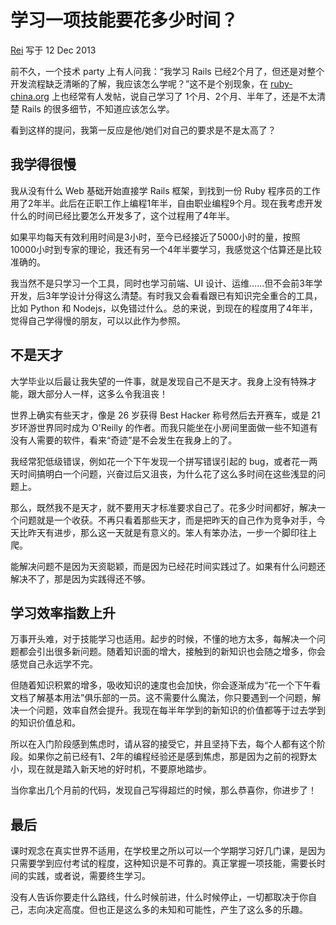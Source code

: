# 学习一项技能要花多少时间？

[Rei](https://chloerei.com/) 写于 12 Dec 2013

前不久，一个技术 party 上有人问我：“我学习 Rails 已经2个月了，但还是对整个开发流程缺乏清晰的了解，我应该怎么学呢？”这不是个别现象，在 [ruby-china.org](http://ruby-china.org/) 上也经常有人发帖，说自己学习了 1个月、2个月、半年了，还是不太清楚 Rails 的很多细节，不知道应该怎么学。

看到这样的提问，我第一反应是他/她们对自己的要求是不是太高了？

## 我学得很慢

我从没有什么 Web 基础开始直接学 Rails 框架，到找到一份 Ruby 程序员的工作用了2年半。此后在正职工作上编程1年半，自由职业编程9个月。现在我考虑开发什么的时间已经比要怎么开发多了，这个过程用了4年半。

如果平均每天有效利用时间是3小时，至今已经接近了5000小时的量，按照10000小时到专家的理论，我还有另一个4年半要学习，我感觉这个估算还是比较准确的。

我当然不是只学习一个工具，同时也学习前端、UI 设计、运维……但不会前3年学开发，后3年学设计分得这么清楚。有时我又会看看跟已有知识完全重合的工具，比如 Python 和 Nodejs，以免错过什么。总的来说，到现在的程度用了4年半，觉得自己学得慢的朋友，可以以此作为参照。

## 不是天才

大学毕业以后最让我失望的一件事，就是发现自己不是天才。我身上没有特殊才能，跟大部分人一样，这多么令我沮丧！

世界上确实有些天才，像是 26 岁获得 Best Hacker 称号然后去开赛车，或是 21 岁环游世界同时成为 O'Reilly 的作者。而我只能坐在小房间里面做一些不知道有没有人需要的软件，看来“奇迹”是不会发生在我身上的了。

我经常犯低级错误，例如花一个下午发现一个拼写错误引起的 bug，或者花一两天时间搞明白一个问题，兴奋过后又沮丧，为什么花了这么多时间在这些浅显的问题上。

那么，既然我不是天才，就不要用天才标准要求自己了。花多少时间都好，解决一个问题就是一个收获。不再只看着那些天才，而是把昨天的自己作为竞争对手，今天比昨天有进步，那么这一天就是有意义的。笨人有笨办法，一步一个脚印往上爬。

能解决问题不是因为天资聪颖，而是因为已经花时间实践过了。如果有什么问题还解决不了，那是因为实践得还不够。

## 学习效率指数上升

万事开头难，对于技能学习也适用。起步的时候，不懂的地方太多，每解决一个问题都会引出很多新问题。随着知识面的增大，接触到的新知识也会随之增多，你会感觉自己永远学不完。

但随着知识积累的增多，吸收知识的速度也会加快，你会逐渐成为“花一个下午看文档了解基本用法”俱乐部的一员。这不需要什么魔法，你只要遇到一个问题，解决一个问题，效率自然会提升。我现在每半年学到的新知识的价值都等于过去学到的知识价值总和。

所以在入门阶段感到焦虑时，请从容的接受它，并且坚持下去，每个人都有这个阶段。如果你之前已经有1、2年的编程经验还是感到焦虑，那是因为之前的视野太小，现在就是踏入新天地的好时机，不要原地踏步。

当你拿出几个月前的代码，发现自己写得超烂的时候，那么恭喜你，你进步了！

## 最后

课时观念在真实世界不适用，在学校里之所以可以一个学期学习好几门课，是因为只需要学到应付考试的程度，这种知识是不可靠的。真正掌握一项技能，需要长时间的实践，或者说，需要终生学习。

没有人告诉你要走什么路线，什么时候前进，什么时候停止，一切都取决于你自己，志向决定高度。但也正是这么多的未知和可能性，产生了这么多的乐趣。